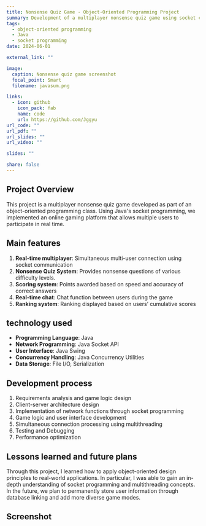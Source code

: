 ```yaml
---
title: Nonsense Quiz Game - Object-Oriented Programming Project
summary: Development of a multiplayer nonsense quiz game using socket communication
tags:
  - object-oriented programming
  - Java
  - socket programming
date: 2024-06-01

external_link: ""

image:
  caption: Nonsense quiz game screenshot
  focal_point: Smart
  filename: javasum.png

links:
  - icon: github
    icon_pack: fab
    name: code
    url: https://github.com/Jggyu
url_code: ""
url_pdf: ""
url_slides: ""
url_video: ""

slides: ""

share: false
---
```


## Project Overview

This project is a multiplayer nonsense quiz game developed as part of an object-oriented programming class. Using Java's socket programming, we implemented an online gaming platform that allows multiple users to participate in real time.

## Main features

1. **Real-time multiplayer**: Simultaneous multi-user connection using socket communication
2. **Nonsense Quiz System**: Provides nonsense questions of various difficulty levels.
3. **Scoring system**: Points awarded based on speed and accuracy of correct answers
4. **Real-time chat**: Chat function between users during the game
5. **Ranking system**: Ranking displayed based on users’ cumulative scores

## technology used

- **Programming Language**: Java
- **Network Programming**: Java Socket API
- **User Interface**: Java Swing
- **Concurrency Handling**: Java Concurrency Utilities
- **Data Storage**: File I/O, Serialization

## Development process

1. Requirements analysis and game logic design
2. Client-server architecture design
3. Implementation of network functions through socket programming
4. Game logic and user interface development
5. Simultaneous connection processing using multithreading
6. Testing and Debugging
7. Performance optimization

## Lessons learned and future plans

Through this project, I learned how to apply object-oriented design principles to real-world applications. In particular, I was able to gain an in-depth understanding of socket programming and multithreading concepts. In the future, we plan to permanently store user information through database linking and add more diverse game modes.

## Screenshot
